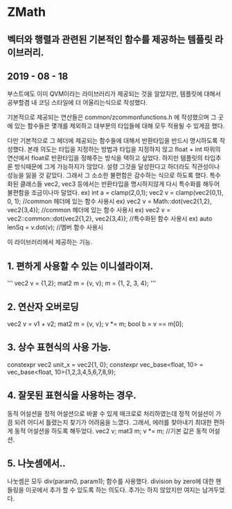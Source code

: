 # ZMath
## 벡터와 행렬과 관련된 기본적인 함수를 제공하는 템플릿 라이브러리.
## 2019 - 08 - 18
부스트에도 이미 QVM이라는 라이브러리가 제공되는 것을 알았지만, 템플릿에 대해서 공부할겸 내 코딩 스타일에 더 어울리는식으로 작성했다. 

기본적으로 제공되는 연산들은 common/zcommonfunctions.h 에 작성했으며 그 곳에 있는 함수들은 몇개를 제외하고 대부분의 타입들에 대해 모두 적용될 수 있게끔 했다.

다만 기본적으로 그 헤더에 제공되는 함수들에 대해서 반환타입을 반드시 명시하도록 작성했다.
본래 의도는 타입을 지정하는 방법과 타입을 지정하지 않고 float + int 따위의 연산에서 float로 반환타입을 정해주는 방식을 택하고 싶었다.
하지만 템플릿의 타입추론 방식때문에 그게 가능하지가 않았다. 설령 그것을 달성한다고 하더라도 직관성이나 성능을 잃을 것 같았다.
그래서 그 소소한 불편함은 감수하는 식으로 하도록 했다. 
특수화된 클래스들 vec2, vec3 등에서는 반환타입을 명시하지않게 다시 특수화를 해두어 불편함을 조금이나마 덜었다.
  ex) int a = clamp<int>(2,0,1);   vec2 v = clamp<float>(vec2{0,1}, 0, 1); //common 헤더에 있는 함수 사용시
  ex) vec2 v = Math::dot<float>(vec2{1,2}, vec2{3,4}); //common 헤더에 있는 함수 사용시
  ex) vec2 v = vec2::common::dot(vec2{1,2}, vec2{3,4}); //특수화된 함수 사용시
  ex) auto lenSq = v.dot(v); //멤버 함수 사용시
  
이 라이브러리에서 제공하는 기능.

## 1. 편하게 사용할 수 있는 이니셜라이져.
'''  vec2 v = {1,2};
  mat2 m = {v, v};
  m = {1, 2, 3, 4};
'''
## 2. 연산자 오버로딩
  vec2 v = v1 + v2;
  mat2 m = {v, v};
  v *= m;
  bool b = v == m[0];

## 3. 상수 표현식의 사용 가능.
  constexpr vec2 unit_x = vec2{1, 0};
  constexpr vec_base<float, 10> = vec_base<float, 10>{1,2,3,4,5,6,7,8,9};

## 4. 잘못된 표현식을 사용하는 경우.
동적 어설션을 정적 어설션으로 바꿀 수 있게 매크로로 처리하였는데 정적 어설션이 가끔 되려 어디서 틀렸는지 찾기가 어려움을 느꼈다.
그래서, 에러를 찾아내기 최대한 편하게 동적 어설션을 하도록 해두었다.
  vec2 v;
  mat3 m;
  v *= m; //기본 값은 동적 어설션.
  
## 5. 나눗셈에서..
나눗셈은 모두 div<type>(param0, param1); 함수를 사용했다.
division by zero에 대한 핸들링을 이곳에서 추가 할 수 있도록 하는 의도다.
추가는 하지 않았지만 여지는 남겨두었다.
